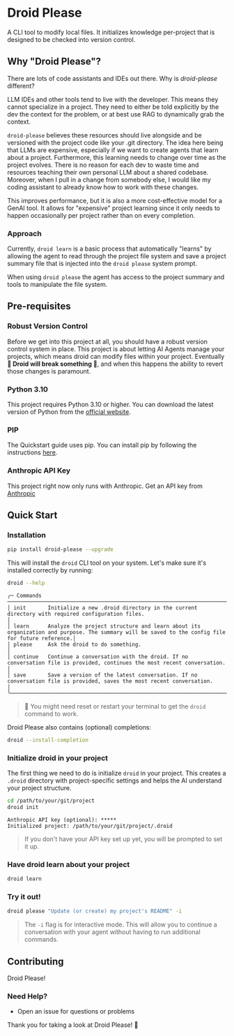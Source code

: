 # Droid Please

A CLI tool to modify local files. It initializes knowledge per-project that is designed to be checked into version control.


## Why "Droid Please"?

There are lots of code assistants and IDEs out there. Why is _droid-please_ different?

LLM IDEs and other tools tend to live with the developer. This means they cannot specialize in a project. They need to
either be told explicitly by the dev the context for the problem, or at best use RAG to dynamically grab the context.

`droid-please` believes these resources should live alongside and be versioned with the project code like your .git
directory. The idea here being that LLMs are expensive, especially if we want to create agents that learn about a
project. Furthermore, this learning needs to change over time as the project evolves. There is no reason for each dev to
waste time and resources teaching their own personal LLM about a shared codebase. Moreover, when I pull in a change from somebody else, I
would like my coding assistant to already know how to work with these changes.

This improves performance, but it is also a more cost-effective model for a GenAI tool. It allows for
"expensive" project learning since it only needs to happen occasionally per project rather than on every completion.

### Approach
Currently, `droid learn` is a basic process that automatically "learns" by allowing the agent to read through the project file system
and save a project summary file that is injected into the `droid please` system prompt.

When using `droid please` the agent has access to the project summary and tools to manipulate the file system.

## Pre-requisites
### Robust Version Control
Before we get into this project at all, you should have a robust version control system in place. This project is about
letting AI Agents manage your projects, which means droid can modify files within your project. Eventually **🚨 Droid
will break something 🚨**, and when this happens the ability to revert those changes is paramount.

### Python 3.10
This project requires Python 3.10 or higher. You can download the latest version of Python from the [official website](https://www.python.org/downloads/).

### PIP
The Quickstart guide uses pip. You can install pip by following the instructions [here](https://pip.pypa.io/en/stable/installation/).

### Anthropic API Key
This project right now only runs with Anthropic. Get an API key from [Anthropic](https://www.anthropic.com/)

## Quick Start

### Installation
```bash
pip install droid-please --upgrade
```
This will install the `droid` CLI tool on your system. Let's make sure it's installed correctly by running:
```bash
droid --help
```

```
╭─ Commands ───────────────────────────────────────────────────────────────────────────────────────────────────────────────────────────────────────────────╮
│ init       Initialize a new .droid directory in the current directory with required configuration files.                                                 │
│ learn      Analyze the project structure and learn about its organization and purpose. The summary will be saved to the config file for future reference.│
│ please     Ask the droid to do something.                                                                                                                │
│ continue   Continue a conversation with the droid. If no conversation file is provided, continues the most recent conversation.                          │
│ save       Save a version of the latest conversation. If no conversation file is provided, saves the most recent conversation.                           │
╰──────────────────────────────────────────────────────────────────────────────────────────────────────────────────────────────────────────────────────────╯
```

> 🚨 You might need reset or restart your terminal to get the `droid` command to work.

Droid Please also contains (optional) completions:
```bash
droid --install-completion
```

### Initialize droid in your project
The first thing we need to do is initialize `droid` in your project. This creates a `.droid` directory with project-specific settings and helps the AI understand your project structure.
```bash
cd /path/to/your/git/project
droid init
```
```
Anthropic API key (optional): *****
Initialized project: /path/to/your/git/project/.droid
```
> If you don't have your API key set up yet, you will be prompted to set it up.

### Have droid learn about your project
```bash
droid learn
```

### Try it out!
```bash
droid please "Update (or create) my project's README" -i
```
> The `-i` flag is for interactive mode. This will allow you to continue a conversation with your agent without having to run additional commands.


## Contributing

Droid Please!

### Need Help?

- Open an issue for questions or problems

Thank you for taking a look at Droid Please! 🚀